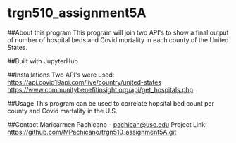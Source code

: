 # trgn510_assignment5A
##About this program
This program will join two API's to show a final output of number of hospital beds and Covid mortality in each county of the United States.

##Built with JupyterHub

##Installations
Two API's were used: https://api.covid19api.com/live/country/united-states
                     https://www.communitybenefitinsight.org/api/get_hospitals.php
                     
##Usage
This program can be used to correlate hopsital bed count per county and Covid martality in the U.S.

##Contact
Maricarmen Pachicano - pachican@usc.edu
Project Link: https://github.com/MPachicano/trgn510_assignment5A.git

